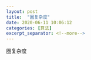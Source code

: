 ```yaml
---
layout: post
title:  "圈复杂度"
date: 2020-06-11 10:06:12
categories: [算法]
excerpt_separator: <!--more-->
---
```

圈复杂度
<!--more-->